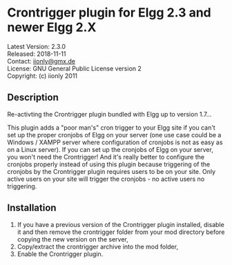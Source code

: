 Crontrigger plugin for Elgg 2.3 and newer Elgg 2.X
==================================================

Latest Version: 2.3.0  
Released: 2018-11-11  
Contact: iionly@gmx.de  
License: GNU General Public License version 2  
Copyright: (c) iionly 2011


Description
-----------

Re-activting the Crontrigger plugin bundled with Elgg up to version 1.7...

This plugin adds a "poor man's" cron trigger to your Elgg site if you can't set up the proper cronjobs of Elgg on your server (one use case could be a Windows / XAMPP server where configuration of cronjobs is not as easy as on a Linux server). If you can set up the cronjobs of Elgg on your server, you won't need the Crontrigger! And it's really better to configure the cronjobs properly instead of using this plugin because triggering of the cronjobs by the Crontrigger plugin requires users to be on your site. Only active users on your site will trigger the cronjobs - no active users no triggering.


Installation
------------

1. If you have a previous version of the Crontrigger plugin installed, disable it and then remove the crontrigger folder from your mod directory before copying the new version on the server,
2. Copy/extract the crontrigger archive into the mod folder,
3. Enable the Crontrigger plugin.
